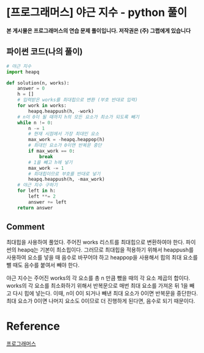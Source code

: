 # [프로그래머스] 야근 지수 - python 풀이

**본 게시물은 프로그래머스의 연습 문제 풀이입니다. 저작권은 (주) 그랩에게 있습니다**



## 파이썬 코드(나의 풀이)

```python
# 야근 지수
import heapq

def solution(n, works):
    answer = 0
    h = []
    # 입력받은 works를 최대힙으로 변환 (부호 반대로 입력)
    for work in works:
        heapq.heappush(h, -work)
    # n이 0이 될 때까지 h의 모든 요소가 최소가 되도록 빼기
    while n != 0:
        n -= 1
        # 현재 시점에서 가장 최대인 요소
        max_work = -heapq.heappop(h)
        # 최대인 요소가 0이면 반복문 중단
        if max_work == 0:
            break
        # 1을 빼고 h에 넣기
        max_work -= 1
        # 최대힙이므로 부호를 반대로 넣기
        heapq.heappush(h, -max_work)
    # 야근 지수 구하기
    for left in h:
        left **= 2
        answer += left
    return answer
```



## Comment

최대힙을 사용하여 풀었다. 주어진 works 리스트를 최대힙으로 변환하여야 한다. 파이썬의 heapq는 기본이 최소힙이다. 그러므로 최대힙을 적용하기 위해서 heappush를 사용하여 요소를 넣을 때 음수로 바꾸어야 하고 heappop을 사용해서 힙의 최대 요소를 뺄 때도 음수를 붙여서 빼야 한다.

야근 지수는 주어진 works의 각 요소를 총 n 만큼 뺐을 때의 각 요소 제곱의 합이다. works의 각 요소를 최소화하기 위해서 반복문으로 매번 최대 요소를 가져온 뒤 1을 빼고 다시 힙에 넣는다. 이때, n이 0이 되거나 빼낸 최대 요소가 0이면 반복문을 중단한다. 최대 요소가 0이면 나머지 요소도 0이므로 더 진행하게 된다면, 음수로 되기 때문이다.

# Reference

[프로그래머스](https://programmers.co.kr)

